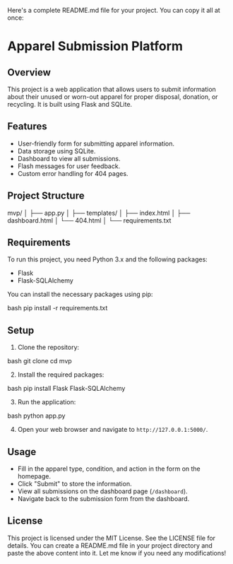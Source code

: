 Here's a complete README.md file for your project. You can copy it all at once:

# Apparel Submission Platform

## Overview

This project is a web application that allows users to submit information about their unused or worn-out apparel for proper disposal, donation, or recycling. It is built using Flask and SQLite.

## Features

- User-friendly form for submitting apparel information.
- Data storage using SQLite.
- Dashboard to view all submissions.
- Flash messages for user feedback.
- Custom error handling for 404 pages.

## Project Structure

mvp/
│
├── app.py
│
├── templates/
│   ├── index.html
│   ├── dashboard.html
│   └── 404.html
│
└── requirements.txt

## Requirements

To run this project, you need Python 3.x and the following packages:

- Flask
- Flask-SQLAlchemy

You can install the necessary packages using pip:

bash
pip install -r requirements.txt

## Setup

1. Clone the repository:
   
bash
   git clone <repository-url>
   cd mvp
  

2. Install the required packages:
   
bash
   pip install Flask Flask-SQLAlchemy
  

3. Run the application:
   
bash
   python app.py
  

4. Open your web browser and navigate to `http://127.0.0.1:5000/`.

## Usage

- Fill in the apparel type, condition, and action in the form on the homepage.
- Click "Submit" to store the information.
- View all submissions on the dashboard page (`/dashboard`).
- Navigate back to the submission form from the dashboard.

## License

This project is licensed under the MIT License. See the LICENSE file for details.
You can create a README.md file in your project directory and paste the above content into it. Let me know if you need any modifications!
